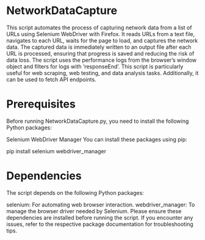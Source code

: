 # NetworkDataCapture
This script automates the process of capturing network data from a list of URLs using Selenium WebDriver with Firefox. It reads URLs from a text file, navigates to each URL, waits for the page to load, and captures the network data. The captured data is immediately written to an output file after each URL is processed, ensuring that progress is saved and reducing the risk of data loss. The script uses the performance logs from the browser’s window object and filters for logs with ‘responseEnd’. This script is particularly useful for web scraping, web testing, and data analysis tasks. Additionally, it can be used to fetch API endpoints.

# Prerequisites
Before running NetworkDataCapture.py, you need to install the following Python packages:

Selenium
WebDriver Manager
You can install these packages using pip:

pip install selenium webdriver_manager

# Dependencies
The script depends on the following Python packages:

selenium: For automating web browser interaction.
webdriver_manager: To manage the browser driver needed by Selenium.
Please ensure these dependencies are installed before running the script. If you encounter any issues, refer to the respective package documentation for troubleshooting tips.
